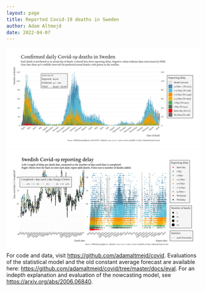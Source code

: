 ```yaml
---
layout: page
title: Reported Covid-19 deaths in Sweden
author: Adam Altmejd
date: 2022-04-07
---
```


![Graph of Swedish Covid-19 deaths with reporting delay.](deaths_lag_sweden_2022-04-07.png "Swedish Covid-19 deaths.")
![Graph of Swedish Covid-19 reporting delay in daily deaths.](lag_trend_sweden_2022-04-07.png "Trend in Swedish Covid-19 mortality reporting delay.")
For code and data, visit <https://github.com/adamaltmejd/covid>.
Evaluations of the statistical model and the old constant average forecast are available here: <https://github.com/adamaltmejd/covid/tree/master/docs/eval>.
For an indepth explanation and evaluation of the nowcasting model, see <https://arxiv.org/abs/2006.06840>.
